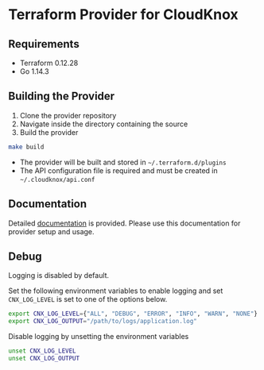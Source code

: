 # Terraform Provider for CloudKnox

## Requirements
* Terraform 0.12.28
* Go 1.14.3

## Building the Provider

1. Clone the provider repository
2. Navigate inside the directory containing the source
3. Build the provider

```bash
make build
```

* The provider will be built and stored in `~/.terraform.d/plugins`
* The API configuration file is required and must be created in `~/.cloudknox/api.conf`


## Documentation

Detailed [documentation](https://registry.terraform.io/providers/cloudknox/cloudknox/latest/docs) is provided. Please use this documentation for provider setup and usage.

## Debug

Logging is disabled by default. 

Set the following environment variables to enable logging and set `CNX_LOG_LEVEL` is set to one of the options below. 

```bash
export CNX_LOG_LEVEL={"ALL", "DEBUG", "ERROR", "INFO", "WARN", "NONE"}
export CNX_LOG_OUTPUT="/path/to/logs/application.log"
```

Disable logging by unsetting the environment variables


```bash
unset CNX_LOG_LEVEL
unset CNX_LOG_OUTPUT
```




